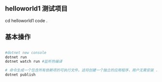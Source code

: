 


## helloworld1 测试项目
cd helloworld1
code .




## 基本操作
```sh

#dotnet new console
dotnet run 
dotnet watch run #监听热编译

# 命令生成一个包含所有依赖项的可执行文件。这将创建一个独立的应用程序，用户无需安装 .NET 运行时即可运行。
dotnet publish

```


